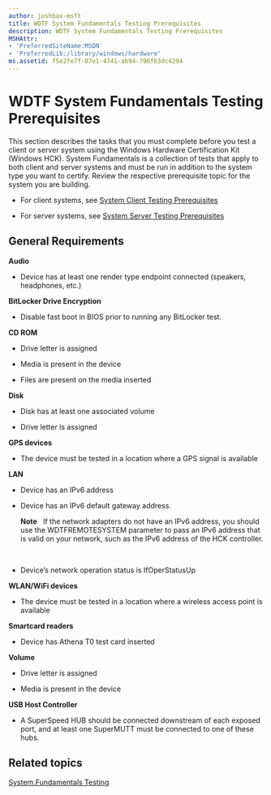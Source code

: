 ```yaml
---
author: joshbax-msft
title: WDTF System Fundamentals Testing Prerequisites
description: WDTF System Fundamentals Testing Prerequisites
MSHAttr:
- 'PreferredSiteName:MSDN'
- 'PreferredLib:/library/windows/hardware'
ms.assetid: f5e2fe7f-07e1-4741-ab94-796f63dc4294
---
```


# WDTF System Fundamentals Testing Prerequisites


This section describes the tasks that you must complete before you test a client or server system using the Windows Hardware Certification Kit (Windows HCK). System Fundamentals is a collection of tests that apply to both client and server systems and must be run in addition to the system type you want to certify. Review the respective prerequisite topic for the system you are building.

-   For client systems, see [System Client Testing Prerequisites](system-client-testing-prerequisites.md)

-   For server systems, see [System Server Testing Prerequisites](system-server-testing-prerequisites.md)

## <a href="" id="bkmk-hck-devfund-gr"></a>General Requirements


**Audio**

-   Device has at least one render type endpoint connected (speakers, headphones, etc.)

**BitLocker Drive Encryption**

-   Disable fast boot in BIOS prior to running any BitLocker test.

**CD ROM**

-   Drive letter is assigned

-   Media is present in the device

-   Files are present on the media inserted

**Disk**

-   Disk has at least one associated volume

-   Drive letter is assigned

**GPS devices**

-   The device must be tested in a location where a GPS signal is available

**LAN**

-   Device has an IPv6 address

-   Device has an IPv6 default gateway address.

    **Note**  
    If the network adapters do not have an IPv6 address, you should use the WDTFREMOTESYSTEM parameter to pass an IPv6 address that is valid on your network, such as the IPv6 address of the HCK controller.

     

-   Device’s network operation status is IfOperStatusUp

**WLAN/WiFi devices**

-   The device must be tested in a location where a wireless access point is available

**Smartcard readers**

-   Device has Athena T0 test card inserted

**Volume**

-   Drive letter is assigned

-   Media is present in the device

**USB Host Controller**

-   A SuperSpeed HUB should be connected downstream of each exposed port, and at least one SuperMUTT must be connected to one of these hubs.

## Related topics


[System.Fundamentals Testing](systemfundamentals-testing.md)

 

 







